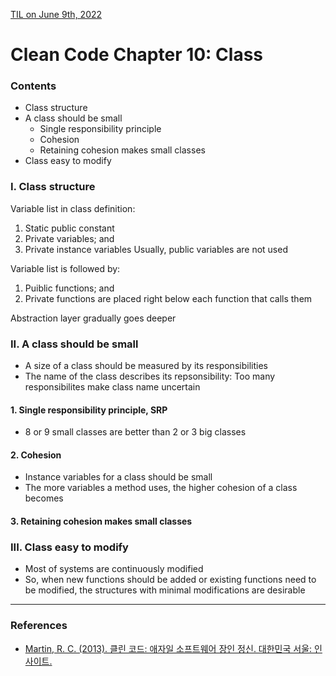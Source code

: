 [TIL on June 9th, 2022](../../TIL/2022/06/06-09-2022.md)
# **Clean Code Chapter 10: Class**

### Contents
- Class structure
- A class should be small
  * Single responsibility principle
  * Cohesion
  * Retaining cohesion makes small classes
- Class easy to modify

### I. Class structure
Variable list in class definition:
1) Static public constant
2) Private variables; and
3) Private instance variables
Usually, public variables are not used

Variable list is followed by:
1) Puiblic functions; and 
2) Private functions are placed right below each function that calls them

Abstraction layer gradually goes deeper

### II. A class should be small
- A size of a class should be measured by its responsibilities
- The name of the class describes its repsonsibility: Too many responsibilites make class name uncertain

#### 1. Single responsibility principle, SRP
- 8 or 9 small classes are better than 2 or 3 big classes

#### 2. Cohesion
- Instance variables for a class should be small
- The more variables a method uses, the higher cohesion of a class becomes

#### 3. Retaining cohesion makes small classes

### III. Class easy to modify
- Most of systems are continuously modified
- So, when new functions should be added or existing functions need to be modified, the structures with minimal modifications are desirable

___

### References
- [Martin, R. C. (2013). 클린 코드: 애자일 소프트웨어 장인 정신. 대한민국 서울: 인사이트.](https://books.google.co.kr/books?id=MKsYngEACAAJ)